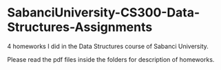 # SabanciUniversity-CS300-Data-Structures-Assignments
4 homeworks I did in the Data Structures course of Sabanci University.

Please read the pdf files inside the folders for description of homeworks.
